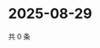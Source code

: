 # 2025-08-29

共 0 条

<!-- BEGIN ZHIHUVIDEO -->
<!-- 最后更新时间 Fri Aug 29 2025 16:14:42 GMT+0800 (China Standard Time) -->

<!-- END ZHIHUVIDEO -->
